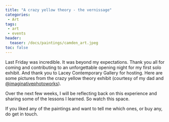 ```yaml
---
title: "A crazy yellow theory - the vernissage"
categories:
 - Art
tags:
 - art
 - events
header:
  teaser: /docs/paintings/camden_art.jpeg
toc: false
---  
```


Last Friday was incredible. It was beyond my expectations. Thank you all for coming and contributing to an unforgettable opening night for my first solo exhibit. And thank you to Lacey Contemporary Gallery for hosting. Here are some pictures from the crazy yellow theory exhibit (courtesy of my dad and [@imaginativephotoworks](https://www.instagram.com/imaginativephotoworks/)).

Over the next few weeks, I will be reflecting back on this experience and sharing some of the lessons I learned. So watch this space.

If you liked any of the paintings and want to tell me which ones, or buy any, do get in touch.

<images>